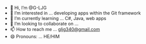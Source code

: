 - 👋 Hi, I’m @G-LJG
- 👀 I’m interested in ... developing apps within the Git framework
- 🌱 I’m currently learning ... C#, Java, web apps
- 💞️ I’m looking to collaborate on ...
- 📫 How to reach me ... gljg340@gmail.com
- 😄 Pronouns: ... HE/HIM

<!---
G-LJG/G-LJG is a ✨ special ✨ repository because its `README.md` (this file) appears on your GitHub profile.
You can click the Preview link to take a look at your changes.
--->
